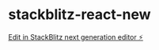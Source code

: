 # stackblitz-react-new

[Edit in StackBlitz next generation editor ⚡️](https://stackblitz.com/~/github.com/kiran-sm/stackblitz-react-new)
